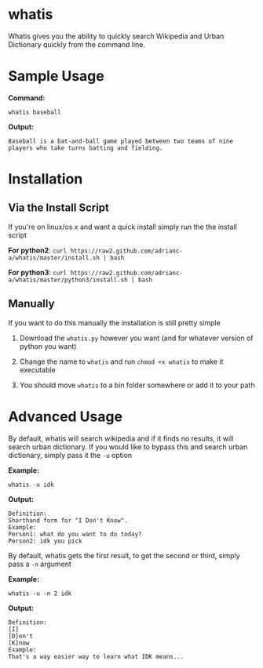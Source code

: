 # whatis
Whatis gives you the ability to quickly search Wikipedia and Urban Dictionary quickly from the command line.

# Sample Usage
__Command:__

`whatis baseball`

__Output:__

```
Baseball is a bat-and-ball game played between two teams of nine players who take turns batting and fielding.
```

# Installation
## Via the Install Script
If you're on linux/os x and want a quick install simply run the the install script

__For python2__:
`curl https://raw2.github.com/adrianc-a/whatis/master/install.sh | bash`

__For python3__:
`curl https://raw2.github.com/adrianc-a/whatis/master/python3/install.sh | bash`

## Manually
If you want to do this manually the installation is still pretty simple

1. Download the `whatis.py` however you want (and for whatever version of python
you want)

2. Change the name to `whatis` and run `chmod +x whatis` to make it executable

3. You should move `whatis` to a bin folder somewhere or add it to your path

# Advanced Usage
By default, whatis will search wikipedia and if it finds no results, it will search urban dictionary. If you would like to bypass this and search urban dictionary, simply pass it the `-u` option

__Example:__

`whatis -u idk`

__Output:__

```
Definition:
Shorthand form for "I Don't Know".
Example:
Person1: what do you want to do today?
Person2: idk you pick
```
By default, whatis gets the first result, to get the second or third, simply pass a `-n` argument

__Example:__

`whatis -u -n 2 idk`

__Output:__

```
Definition:
[I]
[D]on't
[K]now
Example:
That's a way easier way to learn what IDK means...
```
